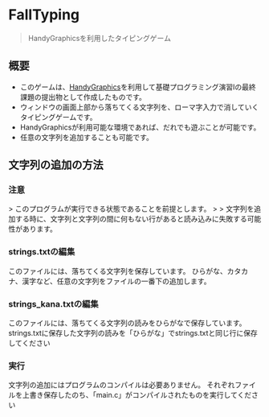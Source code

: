 # FallTyping
> HandyGraphicsを利用したタイピングゲーム

## 概要
- このゲームは、[HandyGraphics](http://www.cc.kyoto-su.ac.jp/~ogihara/Hg/)を利用して基礎プログラミング演習Ⅰの最終課題の提出物として作成したものです。
- ウィンドウの画面上部から落ちてくる文字列を、ローマ字入力で消していくタイピングゲームです。
- HandyGraphicsが利用可能な環境であれば、だれでも遊ぶことが可能です。
- 任意の文字列を追加することも可能です。

## 文字列の追加の方法
<h3>注意</h3>
> このプログラムが実行できる状態であることを前提とします。
> 
> 文字列を追加する時に、文字列と文字列の間に何もない行があると読み込みに失敗する可能性があります。

<h3> strings.txtの編集</h3>
このファイルには、落ちてくる文字列を保存しています。
ひらがな、カタカナ、漢字など、任意の文字列をファイルの一番下の追加します。

<h3> strings_kana.txtの編集</h3>
このファイルには、落ちてくる文字列の読みをひらがなで保存しています。
strings.txtに保存した文字列の読みを「ひらがな」でstrings.txtと同じ行に保存してください

<h3> 実行</h3>
文字列の追加にはプログラムのコンパイルは必要ありません。
それぞれファイルを上書き保存したのち、「main.c」がコンパイルされたものを実行してください



